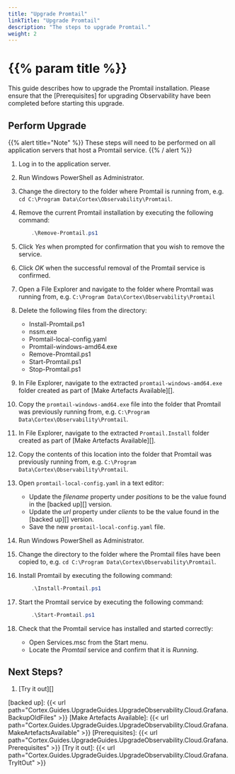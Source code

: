 ```yaml
---
title: "Upgrade Promtail"
linkTitle: "Upgrade Promtail"
description: "The steps to upgrade Promtail."
weight: 2
---
```


# {{% param title %}}

This guide describes how to upgrade the Promtail installation. Please ensure that the [Prerequisites] for upgrading Observability have been completed before starting this upgrade.

## Perform Upgrade

{{% alert title="Note" %}}
These steps will need to be performed on all application servers that host a Promtail service.
{{% / alert %}}

1. Log in to the application server.
1. Run Windows PowerShell as Administrator.
1. Change the directory to the folder where Promtail is running from, e.g. `cd C:\Program Data\Cortex\Observability\Promtail`.
1. Remove the current Promtail installation by executing the following command:

    ``` powershell
        .\Remove-Promtail.ps1
    ```

1. Click *Yes* when prompted for confirmation that you wish to remove the service.
1. Click *OK* when the successful removal of the Promtail service is confirmed.
1. Open a File Explorer and navigate to the folder where Promtail was running from, e.g. `C:\Program Data\Cortex\Observability\Promtail`
1. Delete the following files from the directory:

    * Install-Promtail.ps1
    * nssm.exe
    * Promtail-local-config.yaml
    * Promtail-windows-amd64.exe
    * Remove-Promtail.ps1
    * Start-Promtail.ps1
    * Stop-Promtail.ps1

1. In File Explorer, navigate to the extracted `promtail-windows-amd64.exe` folder created as part of [Make Artefacts Available][].
1. Copy the `promtail-windows-amd64.exe` file into the folder that Promtail was previously running from, e.g. `C:\Program Data\Cortex\Observability\Promtail`.
1. In File Explorer, navigate to the extracted `Promtail.Install` folder created as part of [Make Artefacts Available][].
1. Copy the contents of this location into the folder that Promtail was previously running from, e.g. `C:\Program Data\Cortex\Observability\Promtail`.
1. Open `promtail-local-config.yaml` in a text editor:

    * Update the *filename* property under *positions* to be the value found in the [backed up][] version.
    * Update the *url* property under *clients* to be the value found in the [backed up][] version.
    * Save the new `promtail-local-config.yaml` file.

1. Run Windows PowerShell as Administrator.
1. Change the directory to the folder where the Promtail files have been copied to, e.g. `cd C:\Program Data\Cortex\Observability\Promtail`.
1. Install Promtail by executing the following command:

    ``` powershell
        .\Install-Promtail.ps1
    ```

1. Start the Promtail service by executing the following command:

    ``` powershell
        .\Start-Promtail.ps1
    ```

1. Check that the Promtail service has installed and started correctly:
    * Open Services.msc from the Start menu.
    * Locate the *Promtail* service and confirm that it is *Running*.

## Next Steps?

1. [Try it out][]

[backed up]: {{< url path="Cortex.Guides.UpgradeGuides.UpgradeObservability.Cloud.Grafana.BackupOldFiles" >}}
[Make Artefacts Available]: {{< url path="Cortex.Guides.UpgradeGuides.UpgradeObservability.Cloud.Grafana.MakeArtefactsAvailable" >}}
[Prerequisites]: {{< url path="Cortex.Guides.UpgradeGuides.UpgradeObservability.Cloud.Grafana.Prerequisites" >}}
[Try it out]: {{< url path="Cortex.Guides.UpgradeGuides.UpgradeObservability.Cloud.Grafana.TryItOut" >}}
